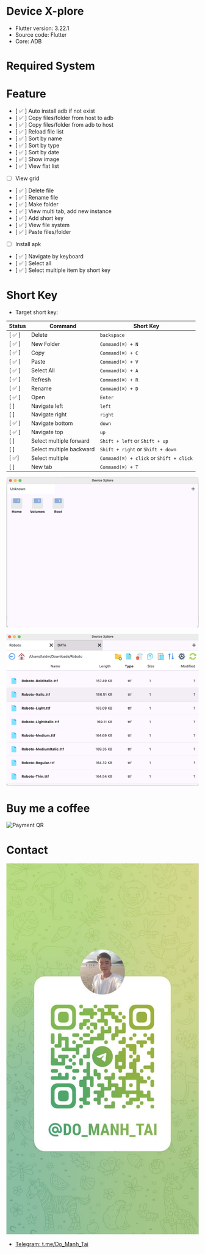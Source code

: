# Device X-plore

- Flutter version: 3.22.1
- Source code: Flutter
- Core: ADB

# Required System

# Feature
- [ ✅ ] Auto install adb if not exist
- [ ✅ ] Copy files/folder from host to adb
- [ ✅ ] Copy files/folder from adb to host
- [ ✅ ] Reload file list
- [ ✅ ] Sort by name
- [ ✅ ] Sort by type
- [ ✅ ] Sort by date
- [ ✅ ] Show image
- [ ✅ ] View flat list
- [  ] View grid 
- [ ✅ ] Delete file
- [ ✅ ] Rename file
- [ ✅ ] Make folder
- [ ✅ ] View multi tab, add new instance
- [ ✅ ] Add short key
- [ ✅ ] View file system 
- [ ✅ ] Paste files/folder
- [  ] Install apk
- [ ✅ ] Navigate by keyboard
- [ ✅ ] Select all
- [ ✅ ] Select multiple item by short key

# Short Key

- Target short key:

Status | Command | Short Key
---|--- | ---
[ ✅ ] | Delete| `backspace`
[ ✅ ] | New Folder | `Command(⌘) + N`
[ ✅ ] | Copy | `Command(⌘) + C`
[ ✅ ] | Paste | `Command(⌘) + V`
[ ✅ ] | Select All | `Command(⌘) + A`
[ ✅ ] | Refresh | `Command(⌘) + R`
[ ✅ ] | Rename | `Command(⌘) + D`
[ ✅ ] | Open | `Enter`
[ ] | Navigate left | `left`
[ ] | Navigate right | `right`
[ ✅ ] | Navigate bottom | `down`
[ ✅ ] | Navigate top | `up`
[ ] | Select multiple forward | `Shift + left` or `Shift + up`
[ ] | Select multiple backward | `Shift + right` or `Shift + down`
[ ✅] | Select multiple  | `Command(⌘) + click` or `Shift + click`
[ ] | New tab  | `Command(⌘) + T`

![Demo 1](<docs/Screenshot 2024-06-25 at 23.27.20.png>)

![Demo 2](<docs/Screenshot 2024-06-25 at 23.27.46.png>)

# Buy me a coffee
![Payment QR](https://img.vietqr.io/image/CAKE-0943574556-print.png?addInfo=Device%20Xplore%20Coffee)

# Contact

![Contact me](docs/photo1717433884.jpeg)

- [Telegram: t.me/Do_Manh_Tai](https://t.me/Do_Manh_Tai)